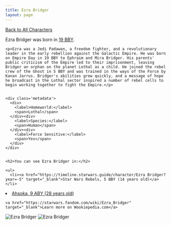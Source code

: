 ```yaml
---
title: Ezra Bridger
layout: page
---
```

<a href="/character" class="smaller">Back to All Characters</a>

<div class="container">
  <div class="col-10">
    <p>
    Ezra Bridger             was born in <a href="https://timeline.starwars.guide/character/Ezra Bridger?year=-19" target="_blank">19 BBY</a>.
    </p>

    <p>Ezra was a Jedi Padawan, a freedom fighter, and a revolutionary leader in the early rebellion against the Galactic Empire. He was born on Empire Day in 19 BBY to Ephraim and Mira Bridger. His parents' public criticism of the Empire led to their imprisonment, leaving Bridger an orphan on the planet Lothal as a child. He joined the rebel crew of the Ghost in 5 BBY and was trained in the ways of the Force by Kanan Jarrus. Bridger's abilities grew quickly, and a message of hope he broadcast in the Lothal sector inspired a number of rebel cells to begin working together to fight the Empire.</p>


    <div class='metadata'>
      <div>
        <label>Homeworld:</label>
        <span>Lothal</span>
      </div><div>
        <label>Species:</label>
        <span>Human</span>
      </div><div>
        <label>Force Sensitive:</label>
        <span>Yes</span>
      </div>
    </div>


    <h2>You can see Ezra Bridger in:</h2>

    <ul>
      <li><a href="https://timeline.starwars.guide/character/Ezra Bridger?year=-5" target="_blank">Star Wars Rebels, 5 BBY (14 years old)</a></li>
  <li><a href="https://timeline.starwars.guide/character/Ezra Bridger?year=9" target="_blank">Ahsoka, 9 ABY (28 years old)</a></li>
    </ul>

    <a href="https://starwars.fandom.com/wiki/Ezra_Bridger" target="_blank">Learn more on Wookiepedia.com</a>
  </div>
  <div class="character_image col-2">
    <img src="https://timeline.starwars.guide//images/ezra-old.png" alt="Ezra Bridger" />
    <img src="https://timeline.starwars.guide//images/ezra.png" alt="Ezra Bridger" />
  </div>
</div>
